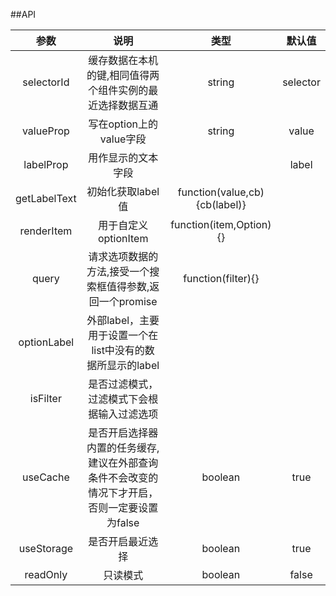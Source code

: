 ##API


|参数|说明|类型|默认值|
|:-:|:-:|:-:|:-:|
|selectorId|缓存数据在本机的键,相同值得两个组件实例的最近选择数据互通|string|selector|
|valueProp|写在option上的value字段|string|value|
|labelProp|用作显示的文本字段||label|
|getLabelText|初始化获取label值|function(value,cb){cb(label)}||
|renderItem|用于自定义optionItem|function(item,Option){}||
|query|请求选项数据的方法,接受一个搜索框值得参数,返回一个promise|function(filter){}||
|optionLabel|外部label，主要用于设置一个在list中没有的数据所显示的label|||
|isFilter|是否过滤模式，过滤模式下会根据输入过滤选项|||
|useCache|是否开启选择器内置的任务缓存,建议在外部查询条件不会改变的情况下才开启，否则一定要设置为false|boolean|true|
|useStorage|是否开启最近选择|boolean|true|
|readOnly|只读模式|boolean|false|